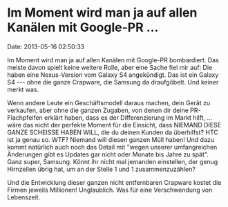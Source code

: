 Im Moment wird man ja auf allen Kanälen mit Google-PR \...
==========================================================

Date: 2013-05-16 02:50:33

Im Moment wird man ja auf allen Kanälen mit Google-PR bombardiert. Das
meiste davon spielt keine weitere Rolle, aber eine Sache fiel mir auf:
Die haben eine Nexus-Version vom Galaxy S4 angekündigt. Das ist ein
Galaxy S4 --- ohne die ganze Crapware, die Samsung da draufgöbelt. Und
keiner merkt was.

Wenn andere Leute ein Geschäftsmodell daraus machen, dein Gerät zu
verkaufen, aber ohne die ganzen Zugaben, von denen dir deine
PR-Flachpfeifen erklärt haben, dass es der Differenzierung im Markt
hilft, \... wäre das nicht der perfekte Moment für die Einsicht, dass
NIEMAND DIESE GANZE SCHEISSE HABEN WILL, die du deinen Kunden da
überhilfst? HTC ist ja genau so. WTF? Niemand will diesen ganzen Müll
haben! Und dazu kommt natürlich auch noch das Detail mit \"wegen unserer
umfangreichen Änderungen gibt es Updates gar nicht oder Monate bis Jahre
zu spät\". Ganz super, Samsung. Könnt ihr nicht mal jemanden einstellen,
der genug Hirnzellen übrig hat, um an der Stelle 1 und 1
zusammenzuzählen?

Und die Entwicklung dieser ganzen nicht entfernbaren Crapware kostet die
Firmen jeweils Millionen! Unglaublich. Was für eine Verschwendung von
Lebenszeit.
